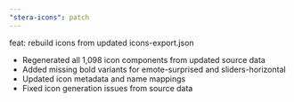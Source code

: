 ```yaml
---
"stera-icons": patch
---
```


feat: rebuild icons from updated icons-export.json

- Regenerated all 1,098 icon components from updated source data
- Added missing bold variants for emote-surprised and sliders-horizontal
- Updated icon metadata and name mappings
- Fixed icon generation issues from source data
